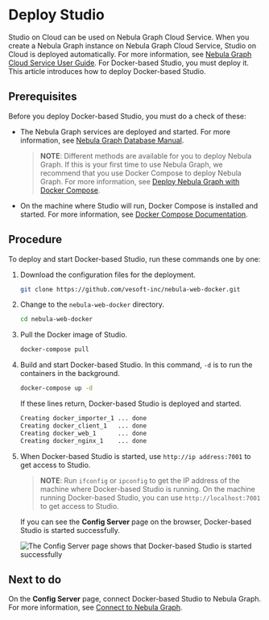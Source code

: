# Deploy Studio

Studio on Cloud can be used on Nebula Graph Cloud Service. When you create a Nebula Graph instance on Nebula Graph Cloud Service, Studio on Cloud is deployed automatically. For more information, see [Nebula Graph Cloud Service User Guide](https://cloud-docs.nebula-cloud.io/en/posts/manage-instances/dbaas-ug-connect-nebulastudio/ "Click to go to Nebula Graph Cloud Service User Guide"). For Docker-based Studio, you must deploy it. This article introduces how to deploy Docker-based Studio.  

## Prerequisites

Before you deploy Docker-based Studio, you must do a check of these:

- The Nebula Graph services are deployed and started. For more information, see [Nebula Graph Database Manual](https://docs.nebula-graph.io/manual-EN/3.build-develop-and-administration/2.install/1.install-with-rpm-deb/ "Click to go to Nebula Graph website").
  > **NOTE**: Different methods are available for you to deploy Nebula Graph. If this is your first time to use Nebula Graph, we recommend that you use Docker Compose to deploy Nebula Graph. For more information, see [Deploy Nebula Graph with Docker Compose](https://github.com/vesoft-inc/nebula-docker-compose/blob/master/README.md "Click to go to GitHub").

- On the machine where Studio will run, Docker Compose is installed and started. For more information, see [Docker Compose Documentation](https://docs.docker.com/compose/install/ "Click to go to Docker Documentation").

## Procedure

To deploy and start Docker-based Studio, run these commands one by one:

1. Download the configuration files for the deployment.

    ```bash
    git clone https://github.com/vesoft-inc/nebula-web-docker.git
    ```

2. Change to the `nebula-web-docker` directory.

    ```bash
    cd nebula-web-docker
    ```

3. Pull the Docker image of Studio.

    ```bash
    docker-compose pull
    ```

4. Build and start Docker-based Studio. In this command, `-d` is to run the containers in the background.

   ```bash
   docker-compose up -d
   ```

    If these lines return, Docker-based Studio is deployed and started.

    ```bash
    Creating docker_importer_1 ... done
    Creating docker_client_1   ... done
    Creating docker_web_1      ... done
    Creating docker_nginx_1    ... done
    ```

5. When Docker-based Studio is started, use `http://ip address:7001` to get access to Studio.
   > **NOTE**: Run `ifconfig` or `ipconfig` to get the IP address of the machine where Docker-based Studio is running. On the machine running Docker-based Studio, you can use `http://localhost:7001` to get access to Studio.

    If you can see the **Config Server** page on the browser, Docker-based Studio is started successfully.

    ![The Config Server page shows that Docker-based Studio is started successfully](https://docs-cdn.nebula-graph.com.cn/nebula-studio-docs/st-ug-052.png "Docker-based Studio is started")

## Next to do

On the **Config Server** page, connect Docker-based Studio to Nebula Graph. For more information, see [Connect to Nebula Graph](st-ug-connect.md).
